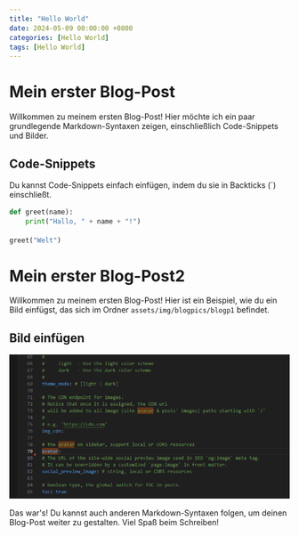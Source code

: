 ```yaml
---
title: "Hello World"
date: 2024-05-09 00:00:00 +0800
categories: [Hello World]
tags: [Hello World]
---
```


# Mein erster Blog-Post

Willkommen zu meinem ersten Blog-Post! Hier möchte ich ein paar grundlegende Markdown-Syntaxen zeigen, einschließlich Code-Snippets und Bilder.

## Code-Snippets

Du kannst Code-Snippets einfach einfügen, indem du sie in Backticks (`) einschließt.

```python
def greet(name):
    print("Hallo, " + name + "!")
    
greet("Welt")
```
# Mein erster Blog-Post2

Willkommen zu meinem ersten Blog-Post! Hier ist ein Beispiel, wie du ein Bild einfügst, das sich im Ordner `assets/img/blogpics/blogp1` befindet.

## Bild einfügen

![Beschreibung](assets/img/blogpics/blogp1/test.png)

Das war's! Du kannst auch anderen Markdown-Syntaxen folgen, um deinen Blog-Post weiter zu gestalten. Viel Spaß beim Schreiben!
